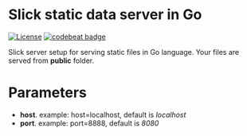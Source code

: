 # Slick static data server in Go

[![License](https://img.shields.io/badge/license-MIT-orange.svg?style=flat)](https://opensource.org/licenses/MIT)
[![codebeat badge](https://codebeat.co/badges/e3e6dc47-d3b3-4051-92de-e54656903489)](https://codebeat.co/projects/github-com-wlsc-go-slick-static-data-server)

Slick server setup for serving static files in Go language. 
Your files are served from **public** folder.

# Parameters

* **host**. example: host=localhost, default is *localhost*
* **port**. example: port=8888, default is *8080*

